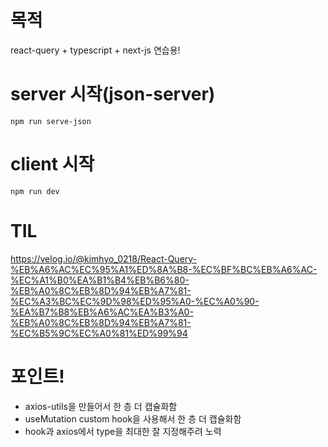 # 목적

react-query + typescript + next-js 연습용!

# server 시작(json-server)

`npm run serve-json`

# client 시작

`npm run dev`

# TIL

https://velog.io/@kimhyo_0218/React-Query-%EB%A6%AC%EC%95%A1%ED%8A%B8-%EC%BF%BC%EB%A6%AC-%EC%A1%B0%EA%B1%B4%EB%B6%80-%EB%A0%8C%EB%8D%94%EB%A7%81-%EC%A3%BC%EC%9D%98%ED%95%A0-%EC%A0%90-%EA%B7%B8%EB%A6%AC%EA%B3%A0-%EB%A0%8C%EB%8D%94%EB%A7%81-%EC%B5%9C%EC%A0%81%ED%99%94

# 포인트!

- axios-utils을 만들어서 한 층 더 캡슐화함
- useMutation custom hook을 사용해서 한 층 더 캡슐화함
- hook과 axios에서 type을 최대한 잘 지정해주려 노력
